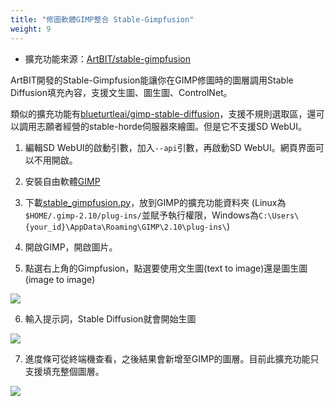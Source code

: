 ```yaml
---
title: "修圖軟體GIMP整合 Stable-Gimpfusion"
weight: 9
---
```


- 擴充功能來源：[ArtBIT/stable-gimpfusion](https://github.com/ArtBIT/stable-gimpfusion)

ArtBIT開發的Stable-Gimpfusion能讓你在GIMP修圖時的圖層調用Stable Diffusion填充內容，支援文生圖、圖生圖、ControlNet。

類似的擴充功能有[blueturtleai/gimp-stable-diffusion](https://github.com/blueturtleai/gimp-stable-diffusion)，支援不規則選取區，還可以調用志願者經營的stable-horde伺服器來繪圖。但是它不支援SD WebUI。

1. 編輯SD WebUI的啟動引數，加入`--api`引數，再啟動SD WebUI。網頁界面可以不用開啟。

2. 安裝自由軟體[GIMP](https://www.gimp.org/)

3. 下載[stable_gimpfusion.py](https://raw.githubusercontent.com/ArtBIT/stable-gimpfusion/main/stable_gimpfusion.py)，放到GIMP的擴充功能資料夾 (Linux為`$HOME/.gimp-2.10/plug-ins/`並賦予執行權限，Windows為`C:\Users\{your_id}\AppData\Roaming\GIMP\2.10\plug-ins\`)

4. 開啟GIMP，開啟圖片。

5. 點選右上角的Gimpfusion，點選要使用文生圖(text to image)還是圖生圖(image to image)

![](../../images/stable-gimpfusion-1.webp)

6. 輸入提示詞，Stable Diffusion就會開始生圖

![](../../images/stable-gimpfusion-2.webp)

7. 進度條可從終端機查看，之後結果會新增至GIMP的圖層。目前此擴充功能只支援填充整個圖層。

![](../../images/stable-gimpfusion-3.webp)
